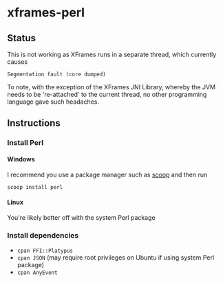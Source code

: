 # xframes-perl

## Status

This is not working as XFrames runs in a separate thread, which currently causes

`Segmentation fault (core dumped)`

To note, with the exception of the XFrames JNI Library, whereby the JVM needs to be 're-attached' to the current thread, no other programming language gave such headaches.

## Instructions

### Install Perl

#### Windows

I recommend you use a package manager such as [scoop](https://scoop.sh/) and then run

`scoop install perl`

#### Linux

You're likely better off with the system Perl package

### Install dependencies

- `cpan FFI::Platypus`
- `cpan JSON` (may require root privileges on Ubuntu if using system Perl package)
- `cpan AnyEvent`
